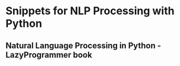 # Snippets for NLP Processing with Python

## Natural Language Processing in Python - LazyProgrammer book
